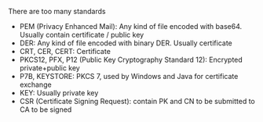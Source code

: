 There are too many standards
- PEM (Privacy Enhanced Mail): Any kind of file encoded with base64. Usually contain certificate / public key
- DER: Any kind of file encoded with binary DER. Usually certificate
- CRT, CER, CERT: Certificate
- PKCS12, PFX, P12 (Public Key Cryptography Standard 12): Encrypted private+public key
- P7B, KEYSTORE: PKCS 7, used by Windows and Java for certificate exchange
- KEY: Usually private key
- CSR (Certificate Signing Request): contain PK and CN to be submitted to CA to be signed